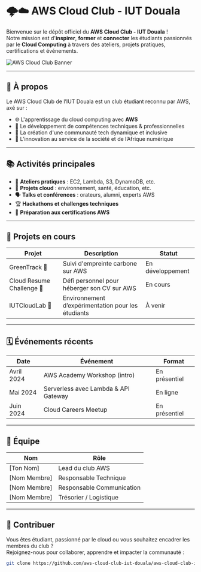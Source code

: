 # 🌩️☁️ AWS Cloud Club - IUT Douala

Bienvenue sur le dépôt officiel du **AWS Cloud Club - IUT Douala** !  
Notre mission est d'**inspirer**, **former** et **connecter** les étudiants passionnés par le **Cloud Computing** à travers des ateliers, projets pratiques, certifications et événements.

![AWS Cloud Club Banner](https://user-images.githubusercontent.com/0000000/banner.png) <!-- Ajoute une vraie bannière ici si disponible -->

---

## 📌 À propos

Le AWS Cloud Club de l’IUT Douala est un club étudiant reconnu par AWS, axé sur :

- 🌐 L'apprentissage du cloud computing avec **AWS**
- 🧠 Le développement de compétences techniques & professionnelles
- 🤝 La création d'une communauté tech dynamique et inclusive
- 🚀 L’innovation au service de la société et de l’Afrique numérique

---

## 📚 Activités principales

- 🔧 **Ateliers pratiques** : EC2, Lambda, S3, DynamoDB, etc.
- 🧪 **Projets cloud** : environnement, santé, éducation, etc.
- 🗣️ **Talks et conférences** : orateurs, alumni, experts AWS
- 🏆 **Hackathons et challenges techniques**
- 📜 **Préparation aux certifications AWS**

---

## 💼 Projets en cours

| Projet                | Description                                              | Statut       |
|-----------------------|----------------------------------------------------------|--------------|
| GreenTrack 🌱         | Suivi d'empreinte carbone sur AWS                       | En développement |
| Cloud Resume Challenge 📄| Défi personnel pour héberger son CV sur AWS            | En cours      |
| IUTCloudLab 🔬         | Environnement d’expérimentation pour les étudiants      | À venir       |

---

## 🗓️ Événements récents

| Date         | Événement                            | Format     |
|--------------|--------------------------------------|------------|
| Avril 2024   | AWS Academy Workshop (intro)         | En présentiel |
| Mai 2024     | Serverless avec Lambda & API Gateway | En ligne   |
| Juin 2024    | Cloud Careers Meetup                 | En présentiel |

---

## 👥 Équipe

| Nom                 | Rôle                          |
|---------------------|-------------------------------|
| [Ton Nom]           | Lead du club AWS              |
| [Nom Membre]        | Responsable Technique         |
| [Nom Membre]        | Responsable Communication     |
| [Nom Membre]        | Trésorier / Logistique        |

---

## 🤝 Contribuer

Vous êtes étudiant, passionné par le cloud ou vous souhaitez encadrer les membres du club ?  
Rejoignez-nous pour collaborer, apprendre et impacter la communauté :

```bash
git clone https://github.com/aws-cloud-club-iut-douala/aws-cloud-club-iut-douala.git
